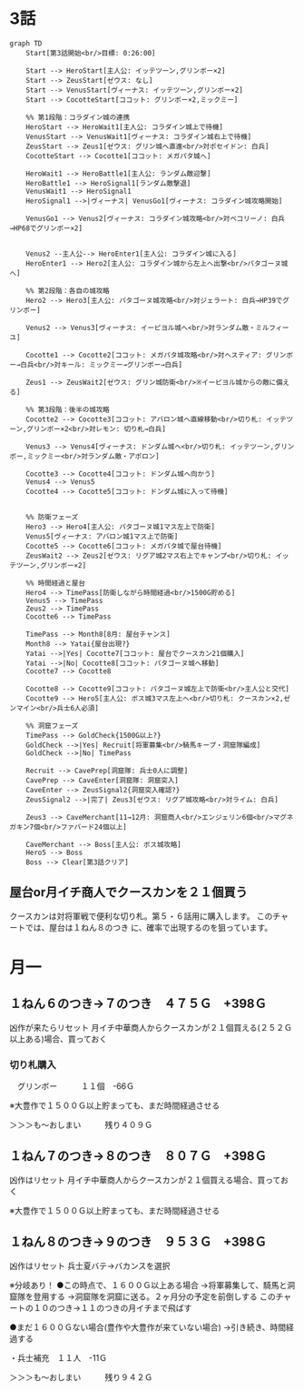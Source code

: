 

# 3話
```mermaid
graph TD
    Start[第3話開始<br/>目標: 0:26:00]
    
    Start --> HeroStart[主人公: イッテツーン,グリンボー×2]
    Start --> ZeusStart[ゼウス: なし]
    Start --> VenusStart[ヴィーナス: イッテツーン,グリンボー×2]
    Start --> CocotteStart[ココット: グリンボー×2,ミックミー]
    
    %% 第1段階：コラダイン城の連携
    HeroStart --> HeroWait1[主人公: コラダイン城上で待機]
    VenusStart --> VenusWait1[ヴィーナス: コラダイン城右上で待機]
    ZeusStart --> Zeus1[ゼウス: グリン城へ直進<br/>対ポセイドン: 白兵]
    CocotteStart --> Cocotte1[ココット: メガパタ城へ]
    
    HeroWait1 --> HeroBattle1[主人公: ランダム敵迎撃]
    HeroBattle1 --> HeroSignal1[ランダム敵撃退]
    VenusWait1 --> HeroSignal1
    HeroSignal1 -->|ヴィーナス| VenusGo1[ヴィーナス: コラダイン城攻略開始]
    
    VenusGo1 --> Venus2[ヴィーナス: コラダイン城攻略<br/>対ペコリーノ: 白兵→HP68でグリンボー×2]
    

    Venus2 --主人公--> HeroEnter1[主人公: コラダイン城に入る]
    HeroEnter1 --> Hero2[主人公: コラダイン城から左上へ出撃<br/>パタゴーヌ城へ]
    
    %% 第2段階：各自の城攻略
    Hero2 --> Hero3[主人公: パタゴーヌ城攻略<br/>対ジェラート: 白兵→HP39でグリンボー]
    
    Venus2 --> Venus3[ヴィーナス: イーピヨル城へ<br/>対ランダム敵・ミルフィーユ]
    
    Cocotte1 --> Cocotte2[ココット: メガパタ城攻略<br/>対ヘスティア: グリンボー→白兵<br/>対キール: ミックミー→グリンボー→白兵]
    
    Zeus1 --> ZeusWait2[ゼウス: グリン城防衛<br/>※イーピヨル城からの敵に備える]
    
    %% 第3段階：後半の城攻略
    Cocotte2 --> Cocotte3[ココット: アバロン城へ直線移動<br/>切り札: イッテツーン,グリンボー×2<br/>対レモン: 切り札→白兵]
    
    Venus3 --> Venus4[ヴィーナス: ドンダム城へ<br/>切り札: イッテツーン,グリンボー,ミックミー<br/>対ランダム敵・アポロン]
    
    Cocotte3 --> Cocotte4[ココット: ドンダム城へ向かう]
    Venus4 --> Venus5
    Cocotte4 --> Cocotte5[ココット: ドンダム城に入って待機]

    
    %% 防衛フェーズ
    Hero3 --> Hero4[主人公: パタゴーヌ城1マス左上で防衛]
    Venus5[ヴィーナス: アバロン城1マス上で防衛]
    Cocotte5 --> Cocotte6[ココット: メガパタ城で屋台待機]
    ZeusWait2 --> Zeus2[ゼウス: リグア城2マス右上でキャンプ<br/>切り札: イッテツーン,グリンボー×2]
    
    %% 時間経過と屋台
    Hero4 --> TimePass[防衛しながら時間経過<br/>1500G貯める]
    Venus5 --> TimePass
    Zeus2 --> TimePass
    Cocotte6 --> TimePass
    
    TimePass --> Month8[8月: 屋台チャンス]
    Month8 --> Yatai{屋台出現?}
    Yatai -->|Yes| Cocotte7[ココット: 屋台でクースカン21個購入]
    Yatai -->|No| Cocotte8[ココット: パタゴーヌ城へ移動]
    Cocotte7 --> Cocotte8
    
    Cocotte8 --> Cocotte9[ココット: パタゴーヌ城左上で防衛<br/>主人公と交代]
    Cocotte9 --> Hero5[主人公: ボス城3マス左上へ<br/>切り札: クースカン×2,ゼンマイン<br/>兵士6人必須]
    
    %% 洞窟フェーズ
    TimePass --> GoldCheck{1500G以上?}
    GoldCheck -->|Yes| Recruit[将軍募集<br/>騎馬キープ・洞窟隊編成]
    GoldCheck -->|No| TimePass
    
    Recruit --> CavePrep[洞窟隊: 兵士0人に調整]
    CavePrep --> CaveEnter[洞窟隊: 洞窟突入]
    CaveEnter --> ZeusSignal2{洞窟突入確認?}
    ZeusSignal2 -->|完了| Zeus3[ゼウス: リグア城攻略<br/>対ライム: 白兵]
    
    Zeus3 --> CaveMerchant[11→12月: 洞窟商人<br/>エンジェリン6個<br/>マグネガキン7個<br/>ファバード24個以上]
    
    CaveMerchant --> Boss[主人公: ボス城攻略]
    Hero5 --> Boss
    Boss --> Clear[第3話クリア]

```

## 屋台or月イチ商人でクースカンを２１個買う
クースカンは対将軍戦で便利な切り札。第５・６話用に購入します。
このチャートでは、屋台は１ねん８のつき に、確率で出現するのを狙っています。

# 月一
## １ねん６のつき→７のつき　４７５Ｇ　+398Ｇ
凶作が来たらリセット
月イチ中華商人からクースカンが２１個買える(２５２Ｇ以上ある)場合、買っておく

### 切り札購入
　グリンボー　　　１１個　-66Ｇ

※大豊作で１５００Ｇ以上貯まっても、まだ時間経過させる

＞＞＞も～おしまい　　　残り４０９Ｇ

## １ねん７のつき→８のつき　８０７Ｇ　+398Ｇ
凶作はリセット
月イチ中華商人からクースカンが２１個買える場合、買っておく

※大豊作で１５００Ｇ以上貯まっても、まだ時間経過させる

## １ねん８のつき→９のつき　９５３Ｇ　+398Ｇ
凶作はリセット
兵士夏バテ→バカンスを選択

※分岐あり！
●この時点で、１６００Ｇ以上ある場合
→将軍募集して、騎馬と洞窟隊を登用する
→洞窟隊を洞窟に送る。２ヶ月分の予定を前倒しする
このチャートの１０のつき→１１のつきの月イチまで飛ばす

●まだ１６００Ｇない場合(豊作や大豊作が来ていない場合)
→引き続き、時間経過する

・兵士補充　１１人　-11Ｇ

＞＞＞も～おしまい　　　残り９４２Ｇ


